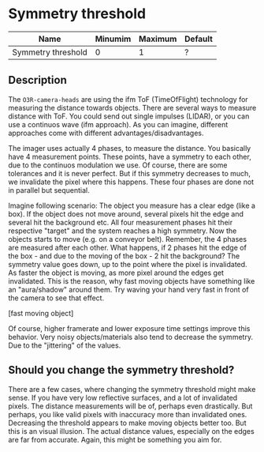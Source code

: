 # Symmetry threshold

|Name|Minumim|Maximum|Default
|--|--|--|--|
|Symmetry threshold|0|1|?|

## Description

The `O3R-camera-heads` are using the ifm ToF (TimeOfFlight) technology for measuring the distance towards objects. There are several ways to measure distance with ToF. You could send out single impulses (LIDAR), or you can use a continuos wave (ifm approach).
As you can imagine, different approaches come with different advantages/disadvantages.

The imager uses actually 4 phases, to measure the distance. You basically have 4 measurement points. These points, have a symmetry to each other, due to the continuos modulation we use. Of course, there are some tolerances and it is never perfect. But if this symmetry decreases to much, we invalidate the pixel where this happens. 
These four phases are done not in parallel but sequential.

Imagine following scenario: The object you measure has a clear edge (like a box). If the object does not move around, several pixels hit the edge and several hit the background etc. All four measurement phases hit their respective "target" and the system reaches a high symmetry. Now the objects starts to move (e.g. on a conveyor belt). Remember, the 4 phases are measured after each other. What happens, if 2 phases hit the edge of the box - and due to the moving of the box - 2 hit the background? The symmetry value goes down, up to the point where the pixel is invalidated. As faster the object is moving, as more pixel around the edges get invalidated. This is the reason, why fast moving objects have something like an "aura/shadow" around them. Try waving your hand very fast in front of the camera to see that effect. 

[fast moving object]

Of course, higher framerate and lower exposure time settings improve this behavior.
Very noisy objects/materials also tend to decrease the symmetry. Due to the "jittering" of the values.

## Should you change the symmetry threshold?

There are a few cases, where changing the symmetry threshold might make sense. If you have very low reflective surfaces, and a lot of invalidated pixels. The distance measurements will be of, perhaps even drastically. But perhaps, you like valid pixels with inaccuracy more than invalidated ones. Decreasing the threshold appears to make moving objects better too. But this is an visual illusion. The actual distance values, especially on the edges are far from accurate. Again, this might be something you aim for. 